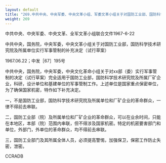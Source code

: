 ```yaml
---
layout: default
title: "269.中共中央、中央军委、中央文革小组、军委文革小组关于对国防工业部、国防科学技术研究院及所属单位实行军事管制的补充决定（试行草案）"
weight: 269
---
```


中共中央、中央军委、中央文革、全军文革小组联合文件1967-6-22

中共中央，国务院，中央军委，中央文革小组关于对国防工业部，国防科学技术研究院及所属单位实行军事管制的补充决定（试行草案）

1967.06.22；中发［67］195号

中共中央，国务院，中央军委，中央文化革命小组关于对xx部（委）实行军事管制的决定（试行草案）完全适用于国防工业部，国防科学技术研究院及所属厂矿企业，科研，设计单位和基建单位的军事管制工作。上述单位是国家重点保密单位，为了确保国家机密，特作如下补充决定。

一，不是国防工业部，国防科学技术研究院及所属单位和厂矿企业的革命群众，一律不得前去串联。

二，国防工业部（院）及所属单位和厂矿企业的革命群众，可以在业余时间，只能在本地区，本部（院）范围内串联，但不得涉及国家机密。特定的机密要害部门和单位，外部门，外单位的革命群众，均不得前去串联。

三，国防工业部门及其所属全体人员，必须提高警惕，加强保卫，保密工作防止失密，泄密。

CCRADB

